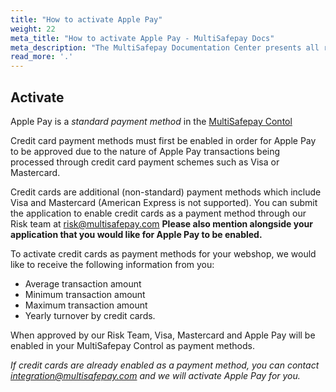 ```yaml
---
title: "How to activate Apple Pay"
weight: 22
meta_title: "How to activate Apple Pay - MultiSafepay Docs"
meta_description: "The MultiSafepay Documentation Center presents all relevant information about our Plugins and API. You can also find support pages for payment methods, tools and general questions as well as the contact details of our Support and Integration Teams."
read_more: '.'
---
```


## Activate

Apple Pay is a _standard payment method_ in the [MultiSafepay Contol](https://merchant.multisafepay.com/)<br>

Credit card payment methods must first be enabled in order for Apple Pay to be approved due to the nature of Apple Pay transactions being processed through credit card payment schemes such as Visa or  Mastercard.

Credit cards are additional (non-standard) payment methods which include Visa and Mastercard (American Express is not supported). You can submit the application to enable credit cards as a payment method through our Risk team at <risk@multisafepay.com> __Please also mention alongside your application that you would like for Apple Pay to be enabled.__

To activate credit cards as payment methods for your webshop, we would like to receive the following information from you:

- Average transaction amount
- Minimum transaction amount
- Maximum transaction amount
- Yearly turnover by credit cards.

When approved by our Risk Team, Visa, Mastercard and Apple Pay will be enabled in your MultiSafepay Control as payment methods.

_If credit cards are already enabled as a payment method, you can contact <integration@multisafepay.com> and we will activate Apple Pay for you._
